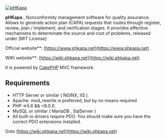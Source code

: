 [![pHKapa](http://phkapa.net/images/logo.png)](http://phkapa.net)


**pHKapa** , Nonconformity management software for quality assurance. Allows to generate action plan (CAPA) requests that routes through register, review, plan / implement, and verification stages. It provides effective mechanisms to determinate the source and cost of problems, released under [MIT License]

Official website**: [https://www.phkapa.net](https://www.phkapa.net)

WIKI website**: [https://wiki.phkapa.net](https://wiki.phkapa.net)

It is powered by [CakePHP](http://cakephp.org) MVC framework.


## Requirements
  * HTTP Server or similar ( NGINX, IIS ).
  * Apache. mod_rewrite is preferred, but by no means required
  * PHP =>5.6 && <8.0.0.
  * MySQL or similar ( MariaDB , SqlServer )
  * All built-in drivers require PDO. You should make sure you have the correct PDO extensions installed.

Goto [https://wiki.phkapa.net](https://wiki.phkapa.net)
